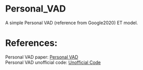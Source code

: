 # Personal_VAD
A simple Personal VAD (reference from Google2020) ET model.


# References: 

Personal VAD paper: [Personal VAD](https://arxiv.org/pdf/1908.04284v1.pdf)  
Personal VAD unofficial code: [Unofficial Code](https://github.com/pirxus/personalVAD)
